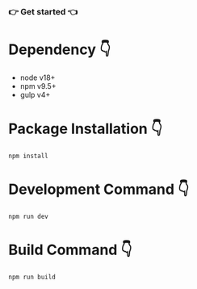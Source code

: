 ### 👉 Get started 👈 ###

# Dependency 👇

- node v18+
- npm v9.5+
- gulp v4+


# Package Installation 👇

```
npm install
```

# Development Command 👇

```
npm run dev
```

# Build Command 👇

```
npm run build
```